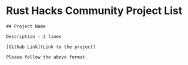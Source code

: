 # Rust Hacks Community Project List

~~~~
## Project Name

Description - 2 lines 

[Github Link](Link to the project)

Please follow the above format.
~~~~
